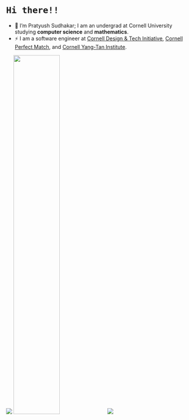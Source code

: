 # `Hi there!!`
- 👋 I’m Pratyush Sudhakar; I am an undergrad at Cornell University studying <strong>computer science</strong> and <strong>mathematics</strong>.
- ⚡ I am a software engineer at [Cornell Design & Tech Initiative](https://www.cornelldti.org/), [Cornell Perfect Match](https://perfectmatch.ai/), and [Cornell Yang-Tan Institute](https://www.yti.cornell.edu/).

<div display="flex" direction="column">
  <img src="https://api.githubtrends.io/user/svg/pratyush1712/repos?time_range=one_year&include_private=True&group=private&loc_metric=changed&theme=dark">  
  <img src = "https://github-readme-stats.vercel.app/api?username=pratyush1712&count_private=true&show_icons=true&theme=dark" style="width:50%;">
  <img src = "https://api.githubtrends.io/user/svg/pratyush1712/langs?time_range=one_year&include_private=True&loc_metric=changed&theme=dark">
</div>
